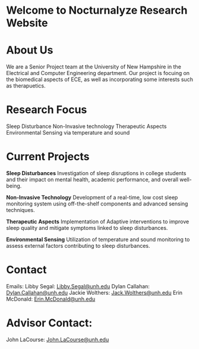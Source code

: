 # Welcome to Nocturnalyze Research Website

# About Us
We are a Senior Project team at the University of New Hampshire in the Electrical and Computer Engineering department. Our project is focuing on the biomedical aspects of ECE, as well as incorporating some interests such as therapuetics. 

# Research Focus
Sleep Disturbance
Non-Invasive technology
Therapeutic Aspects
Environmental Sensing via temperature and sound

# Current Projects


__Sleep Disturbances__
Investigation of sleep disruptions in college students and their impact on mental health, academic performance, and overall well-being. 
  
__Non-Invasive Technology__
Development of a real-time, low cost sleep monitoring system using off-the-shelf components and advanced sensing techniques. 
  
__Therapeutic Aspects__
Implementation of Adaptive interventions to improve sleep quality and mitigate symptoms linked to sleep disturbances. 
  
__Environmental Sensing__
Utilization of temperature and sound monitoring to assess external factors contributing to sleep disturbances.


# Contact
Emails: 
Libby Segal: Libby.Segal@unh.edu
Dylan Callahan: Dylan.Callahan@unh.edu
Jackie Wolthers: Jack.Wolthers@unh.edu
Erin McDonald: Erin.McDonald@unh.edu
# Advisor Contact:
John LaCourse: John.LaCourse@unh.edu
